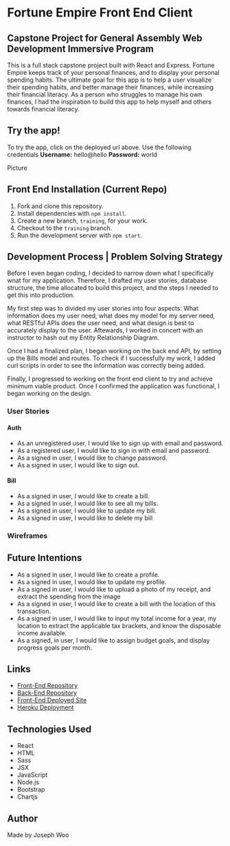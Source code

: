 # Fortune Empire Front End Client
## Capstone Project for General Assembly Web Development Immersive Program
This is a full stack capstone project built with React and Express. Fortune Empire keeps track of your personal finances, and to display your personal spending habits. The ultimate goal for this app is to help a user visualize their spending habits, and better manage their finances, while increasing their financial literacy. As a person who struggles to manage his own finances, I had the inspiration to build this app to help myself and others towards financial literacy.

## Try the app!
To try the app, click on the deployed url above. Use the following credentials <strong>Username:</strong> hello@hello <strong>Password:</strong> world

Picture

## Front End Installation (Current Repo)
1.  Fork and clone this repository.
1.  Install dependencies with `npm install`.
1.  Create a new branch, `training`, for your work.
1.  Checkout to the `training` branch.
1.  Run the development server with `npm start`.

## Development Process | Problem Solving Strategy
Before I even began coding, I decided to narrow down what I specifically wnat for my application. Therefore, I drafted my user stories, database structure, the time allocated to build this project, and the steps I needed to get this into production.

My first step was to divided my user stories into four aspects: What information does my user need, what does my model for my server need, what RESTful APIs does the user need, and what design is best to accurately display to the user. Aftewards, I worked in concert with an instructor to hash out my Entity Relationship Diagram.

Once I had a finalized plan, I began working on the back end API, by setting up the Bills model and routes. To check if I successfully my work, I added curl scripts in order to see the information was correctly being added.

Finally, I progressed to working on the front end client to try and achieve minimum viable product. Once I confirmed the application was functional, I began working on the design.

### User Stories
#### Auth
* As an unregistered user, I would like to sign up with email and password.
* As a registered user, I would like to sign in with email and password.
* As a signed in user, I would like to change password.
* As a signed in user, I would like to sign out.

#### Bill
* As a signed in user, I would like to create a bill.
* As a signed in user, I would like to see all my bills.
* As a signed in user, I would like to update my bill.
* As a signed in user, I would like to delete my bill

### Wireframes
[]()
## Future Intentions
* As a signed in user, I would like to create a profile.
* As a signed in user, I would like to update my profile.
* As a signed in user, I would like to upload a photo of my receipt, and extract the spending from the image
* As a signed in user, I would like to create a bill with the location of this transaction.
* As a signed in user, I would like to input my total income for a year, my location to extract the applicable tax brackets, and know the disposable income available.
* As a signed, in user, I would like to assign budget goals, and display progress goals per month.


## Links
* [Front-End Repository](https://github.com/jooewoo/fortune-empire-front-end-client)
* [Back-End Repository](https://github.com/jooewoo/fortune-empire-back-end)
* [Front-End Deployed Site](https://jooewoo.github.io/fortune-empire-front-end-client/)
* [Heroku Deployment](https://arcane-atoll-72181.herokuapp.com/)

## Technologies Used
* React
* HTML
* Sass
* JSX
* JavaScript
* Node.js
* Bootstrap
* Chartjs

## Author
Made by Joseph Woo
